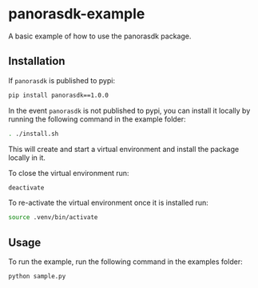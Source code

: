 # panorasdk-example
A basic example of how to use the panorasdk package.

## Installation

If `panorasdk` is published to pypi:
```sh
pip install panorasdk==1.0.0
```

In the event `panorasdk` is not published to pypi, you can install it locally by running the following command in the example folder:
```sh
. ./install.sh
```

This will create and start a virtual environment and install the package locally in it.

To close the virtual environment run:
```sh
deactivate
```

To re-activate the virtual environment once it is installed run:
```sh
source .venv/bin/activate
```

## Usage

To run the example, run the following command in the examples folder:
```sh
python sample.py
```
